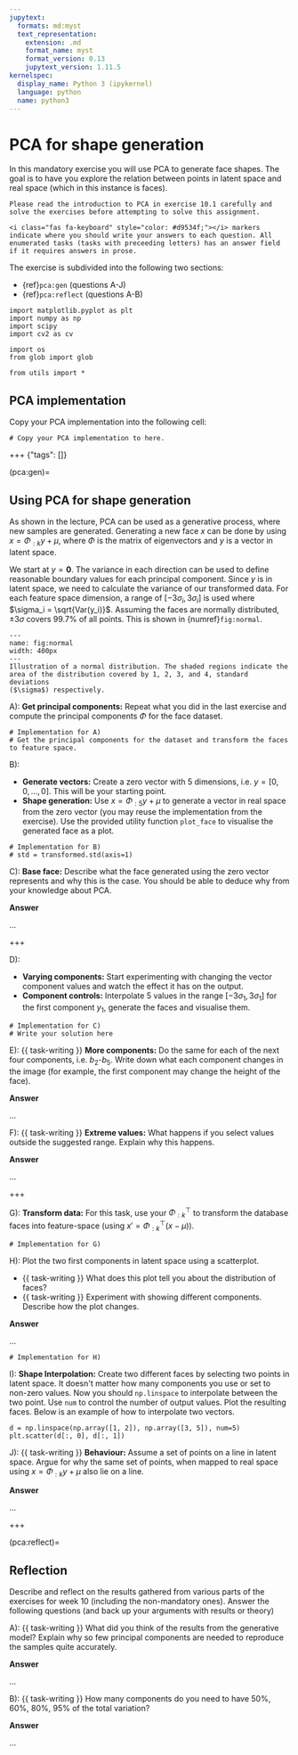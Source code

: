 ```yaml
---
jupytext:
  formats: md:myst
  text_representation:
    extension: .md
    format_name: myst
    format_version: 0.13
    jupytext_version: 1.11.5
kernelspec:
  display_name: Python 3 (ipykernel)
  language: python
  name: python3
---
```


# <i class="fas fa-circle" style="color: #d9534f;"></i> PCA for shape generation
In this mandatory exercise you will use PCA to generate face shapes. The goal is to have you explore the relation between points in latent space and real space (which in this instance is faces). 

```{warning}
Please read the introduction to PCA in exercise 10.1 carefully and solve the exercises before attempting to solve this assignment.
```


```{note}
<i class="fas fa-keyboard" style="color: #d9534f;"></i> markers indicate where you should write your answers to each question. All enumerated tasks (tasks with preceeding letters) has an answer field if it requires answers in prose.
```

The exercise is subdivided into the following two sections:

- <i class="fas fa-exclamation-circle" style="color: #d9534f;"></i> {ref}`pca:gen` (questions A-J)
- <i class="fas fa-exclamation-circle" style="color: #d9534f;"></i> {ref}`pca:reflect` (questions A-B)

```{code-cell} ipython3
import matplotlib.pyplot as plt
import numpy as np
import scipy
import cv2 as cv

import os
from glob import glob

from utils import *
```

## PCA implementation
Copy your PCA implementation into the following cell:

```{code-cell} ipython3
# Copy your PCA implementation to here.
```

+++ {"tags": []}

(pca:gen)=
## <i class="fas fa-exclamation-circle" style="color: #d9534f;"></i> Using PCA for shape generation

As shown in the lecture, PCA can be used as a generative process, where
new samples are generated. Generating a new face $x$ can be done by using $x = \Phi_{:k} y + \mu$, where $\Phi$ is the matrix of eigenvectors and $y$ is a vector in latent space.

We start at $y=\mathbf{0}$. The variance in each direction can be used to define reasonable boundary values for each principal component. Since $y$ is in latent space, we need to calculate the variance of our transformed data. For each feature space dimension, a range of $[-3\sigma_i, 3\sigma_i]$ is used where $\sigma_i = \sqrt{Var(y_i)}$. Assuming the faces are normally distributed, $\pm 3\sigma$ covers $99.7\%$ of all points. This is shown in {numref}`fig:normal`. 

```{figure} ./img/normal.png
---
name: fig:normal
width: 400px
---
Illustration of a normal distribution. The shaded regions indicate the
area of the distribution covered by 1, 2, 3, and 4, standard deviations
($\sigma$) respectively.
```



A): <i class="fas fa-code"></i> **Get principal components:** Repeat what you did in the last exercise and compute the principal components $\Phi$ for the face dataset.

```{code-cell} ipython3
# Implementation for A)
# Get the principal components for the dataset and transform the faces to feature space.
```

B): 
- <i class="fas fa-code"></i> **Generate vectors:** Create a zero vector with $5$ dimensions, i.e. $y = [0, 0, \dots, 0]$. This will be your starting point. 
- <i class="fas fa-code"></i> **Shape generation:** Use $x = \Phi_{:5} y + \mu$ to generate a vector in real space from the zero vector (you may reuse the implementation from the exercise). Use the provided utility function `plot_face` to visualise the generated face as a plot.

```{code-cell} ipython3
# Implementation for B)
# std = transformed.std(axis=1)
```

C): <i class="fas fa-pen"></i> **Base face:** Describe what the face generated using the zero vector represents and why this is the case. You should be able to deduce why from your knowledge about PCA.

**<i class="fas fa-keyboard" style="color: #d9534f;"></i> Answer**

...

+++

D): 
- <i class="fas fa-code"></i> **Varying components:** Start experimenting with changing the vector component values and watch the effect it has on the output.
- <i class="fas fa-code"></i> **Component controls:** Interpolate 5 values in the range $[-3\sigma_1, 3\sigma_1]$ for the first component $y_1$, generate the faces and visualise them.

```{code-cell} ipython3
# Implementation for C)
# Write your solution here
```

E): {{ task-writing }} **More components:** Do the same for each of the next four components, i.e. $b_2$-$b_5$. Write down what each component changes in the image (for example, the first component may change the height of the face). 

**<i class="fas fa-keyboard" style="color: #d9534f;"></i> Answer**

...

F): {{ task-writing }} **Extreme values:** What happens if you select values outside the suggested range. Explain why this happens.

**<i class="fas fa-keyboard" style="color: #d9534f;"></i> Answer**

...

+++

G): <i class="fas fa-code"></i> **Transform data:** For this task, use your $\Phi_{:k}^\top$ to transform the database faces into feature-space (using $x' = \Phi_{:k}^\top(x-\mu)$).

```{code-cell} ipython3
# Implementation for G)
```

H): <i class="fas fa-code"></i> Plot the two first components in latent space using a scatterplot.
- {{ task-writing }} What does this plot tell you about the distribution of faces?
- {{ task-writing }} Experiment with showing different components. Describe how the plot changes.

**<i class="fas fa-keyboard" style="color: #d9534f;"></i> Answer**

...

```{code-cell} ipython3
# Implementation for H)
```

I): <i class="fas fa-code"></i> **Shape Interpolation:** Create two different faces by selecting two points in latent space. It doesn't matter how many components you use or set to non-zero values. Now you should `np.linspace` to interpolate between the two point. Use `num` to control the number of output values. Plot the resulting faces. Below is an example of how to interpolate two vectors.

```{code-cell} ipython3
d = np.linspace(np.array([1, 2]), np.array([3, 5]), num=5)
plt.scatter(d[:, 0], d[:, 1])
```

J): {{ task-writing }} **Behaviour:** Assume a set of points on a line in latent space. Argue for why the same set of points, when mapped to real space using $x = \Phi_{:k}y + \mu$ also lie on a line.

**<i class="fas fa-keyboard" style="color: #d9534f;"></i> Answer**

...

+++

(pca:reflect)=
## <i class="fas fa-exclamation-circle" style="color: #d9534f;"></i> Reflection
Describe and reflect on the results gathered from various parts of the exercises for week 10 (including the non-mandatory ones). Answer the following questions (and back up your arguments with results or theory)

A): {{ task-writing }} What did you think of the results from the generative model? Explain why so few principal components are needed to reproduce the samples quite accurately.
  
**<i class="fas fa-keyboard" style="color: #d9534f;"></i> Answer**

...

 
B): {{ task-writing }} How many components do you need to have $50\%$, $60\%$, $80\%$, $95\%$ of the total variation?

**<i class="fas fa-keyboard" style="color: #d9534f;"></i> Answer**

...